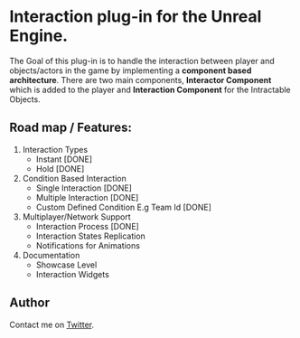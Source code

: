 # Interaction plug-in for the Unreal Engine. 

The Goal of this plug-in is to handle the interaction between player and objects/actors in the game by implementing a **component based architecture**. There are two main components, **Interactor Component** which is added to the player and **Interaction Component** for the Intractable Objects.

## Road map / Features:
1. Interaction Types
	- Instant [DONE]
	- Hold [DONE]
2. Condition Based Interaction
	- Single Interaction [DONE]
	- Multiple Interaction [DONE]
	- Custom Defined Condition E.g Team Id [DONE]
3. Multiplayer/Network Support
	- Interaction Process [DONE]
	- Interaction States Replication
	- Notifications for Animations
4. Documentation
	- Showcase Level
	- Interaction Widgets
	
## Author
Contact me on [Twitter](https://twitter.com/amiransari09).


